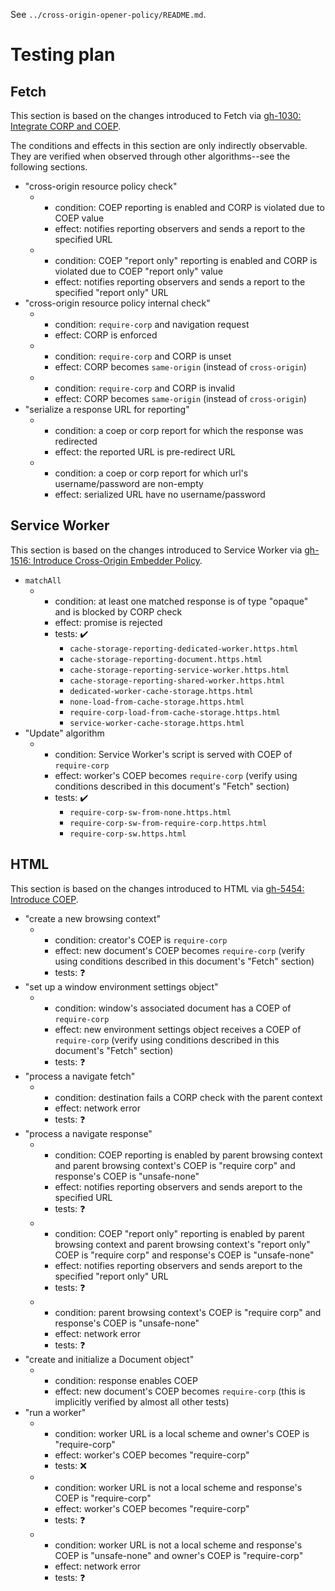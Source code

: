 See `../cross-origin-opener-policy/README.md`.

# Testing plan

## Fetch

This section is based on the changes introduced to Fetch via [gh-1030:
Integrate CORP and COEP](https://github.com/whatwg/fetch/pull/1030).

The conditions and effects in this section are only indirectly observable. They
are verified when observed through other algorithms--see the following
sections.

- "cross-origin resource policy check"
  - - condition: COEP reporting is enabled and CORP is violated due to COEP value
    - effect: notifies reporting observers and sends a report to the specified URL
  - - condition: COEP "report only" reporting is enabled and CORP is violated due to COEP "report only" value
    - effect: notifies reporting observers and sends a report to the specified "report only" URL
- "cross-origin resource policy internal check"
  - - condition: `require-corp` and navigation request
    - effect: CORP is enforced
  - - condition: `require-corp` and CORP is unset
    - effect: CORP becomes `same-origin` (instead of `cross-origin`)
  - - condition: `require-corp` and CORP is invalid
    - effect: CORP becomes `same-origin` (instead of `cross-origin`)
- "serialize a response URL for reporting"
  - - condition: a coep or corp report for which the response was redirected
    - effect: the reported URL is pre-redirect URL
  - - condition: a coep or corp report for which url's username/password are non-empty
    - effect: serialized URL have no username/password

## Service Worker

This section is based on the changes introduced to Service Worker via [gh-1516:
Introduce Cross-Origin Embedder
Policy](https://github.com/w3c/ServiceWorker/pull/1516).

- `matchAll`
  - - condition: at least one matched response is of type "opaque" and is blocked by CORP check
    - effect: promise is rejected
    - tests: :heavy_check_mark:
      - `cache-storage-reporting-dedicated-worker.https.html`
      - `cache-storage-reporting-document.https.html`
      - `cache-storage-reporting-service-worker.https.html`
      - `cache-storage-reporting-shared-worker.https.html`
      - `dedicated-worker-cache-storage.https.html`
      - `none-load-from-cache-storage.https.html`
      - `require-corp-load-from-cache-storage.https.html`
      - `service-worker-cache-storage.https.html`
- "Update" algorithm
  - - condition: Service Worker's script is served with COEP of `require-corp`
    - effect: worker's COEP becomes `require-corp` (verify using conditions described in this document's "Fetch" section)
    - tests: :heavy_check_mark:
      - `require-corp-sw-from-none.https.html`
      - `require-corp-sw-from-require-corp.https.html`
      - `require-corp-sw.https.html`

## HTML

This section is based on the changes introduced to HTML via [gh-5454: Introduce
COEP](https://github.com/whatwg/html/pull/5454).

- "create a new browsing context"
  - - condition: creator's COEP is `require-corp`
    - effect: new document's COEP becomes `require-corp` (verify using conditions described in this document's "Fetch" section)
    - tests: :question:
- "set up a window environment settings object"
  - - condition: window's associated document has a COEP of `require-corp`
    - effect: new environment settings object receives a COEP of `require-corp` (verify using conditions described in this document's "Fetch" section)
    - tests: :question:
- "process a navigate fetch"
  - - condition: destination fails a CORP check with the parent context
    - effect: network error
    - tests: :question:
- "process a navigate response"
  - - condition: COEP reporting is enabled by parent browsing context and parent browsing context's COEP is "require corp" and response's COEP is "unsafe-none"
    - effect: notifies reporting observers and sends  areport to the specified URL
    - tests: :question:
  - - condition: COEP "report only" reporting is enabled by parent browsing context and parent browsing context's "report only" COEP is "require corp" and response's COEP is "unsafe-none"
    - effect: notifies reporting observers and sends  areport to the specified "report only" URL
    - tests: :question:
  - - condition: parent browsing context's COEP is "require corp" and response's COEP is "unsafe-none"
    - effect: network error
    - tests: :question:
- "create and initialize a Document object"
  - - condition: response enables COEP
    - effect: new document's COEP becomes `require-corp` (this is implicitly verified by almost all other tests)
- "run a worker"
  - - condition: worker URL is a local scheme and owner's COEP is "require-corp"
    - effect: worker's COEP becomes "require-corp"
    - tests: :x:
  - - condition: worker URL is not a local scheme and response's COEP is "require-corp"
    - effect: worker's COEP becomes "require-corp"
    - tests: :question:
  - - condition: worker URL is not a local scheme and response's COEP is "unsafe-none" and owner's COEP is "require-corp"
    - effect: network error
    - tests: :question:
